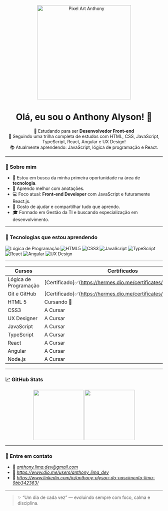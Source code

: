 <div align="center">
  <img src="https://i.pinimg.com/originals/ed/88/da/ed88da8c757d74f6255717ffc7a78154.gif" width="300" alt="Pixel Art Anthony">
  <br>
</div>

<h1 align="center">Olá, eu sou o Anthony Alyson! 👋</h1>

<p align="center">
  🌱 Estudando para ser <strong>Desenvolvedor Front-end</strong><br/>
  🚀 Seguindo uma trilha completa de estudos com HTML, CSS, JavaScript, TypeScript, React, Angular e UX Design!<br/>
  📚 Atualmente aprendendo: JavaScript, lógica de programação e React.
</p>

---

### 📌 Sobre mim

- 🎯 Estou em busca da minha primeira oportunidade na área de **tecnologia**.
- 🧠 Aprendo melhor com anotações.
- 💻 Foco atual: **Front-end Developer** com JavaScript e futuramente React.js.
- 💬 Gosto de ajudar e compartilhar tudo que aprendo.
- 🎓 Formado em Gestão da TI e buscando especialização em desenvolvimento.

---

### 🚀 Tecnologias que estou aprendendo

![Lógica de Programação](https://img.shields.io/badge/Lógica%20de%20Programação-FF8C00?style=for-the-badge)
![HTML5](https://img.shields.io/badge/HTML5-E34F26?style=for-the-badge&logo=html5&logoColor=fff)
![CSS3](https://img.shields.io/badge/CSS3-1572B6?style=for-the-badge&logo=css3&logoColor=fff)
![JavaScript](https://img.shields.io/badge/JavaScript-F7DF1E?style=for-the-badge&logo=javascript&logoColor=000)
![TypeScript](https://img.shields.io/badge/TypeScript-007ACC?style=for-the-badge&logo=typescript&logoColor=fff)
![React](https://img.shields.io/badge/React-61DAFB?style=for-the-badge&logo=react&logoColor=000)
![Angular](https://img.shields.io/badge/Angular-DD0031?style=for-the-badge&logo=angular&logoColor=fff)
![UX Design](https://img.shields.io/badge/UX%20Design-FF69B4?style=for-the-badge)

---------
| Cursos | Certificados |
| ------ | ------------ |
|Lógica de Programação | [Certificado]✅(https://hermes.dio.me/certificates/BVYHTF2N.pdf) |
| Git e GitHub | [Certificado]✅(https://hermes.dio.me/certificates/DTHRVSXB.pdf) |
| HTML 5 | Cursando 🚀 |
| CSS3 | A Cursar |
| UX Designer | A Cursar |
| JavaScript | A Cursar |
| TypeScript | A Cursar |
| React | A Cursar |
| Angular | A Cursar |
| Node.js | A Cursar |
---------

### 📈 GitHub Stats

<div align="center">
  <img height="160em" src="https://github-readme-stats.vercel.app/api?username=codebythony&show_icons=true&theme=tokyonight&include_all_commits=true&count_private=true"/>
  <img height="160em" src="https://github-readme-stats.vercel.app/api/top-langs/?username=codebythony&layout=compact&langs_count=7&theme=tokyonight"/>
</div>

---

### 📨 Entre em contato

- 📧 *anthony.lima.dev@gmail.com*
- 📧 *https://www.dio.me/users/anthony_lima_dev*
- 📧 *https://www.linkedin.com/in/anthony-alyson-do-nascimento-lima-9bb342363/*
---

> ✨ “Um dia de cada vez” — evoluindo sempre com foco, calma e disciplina.
